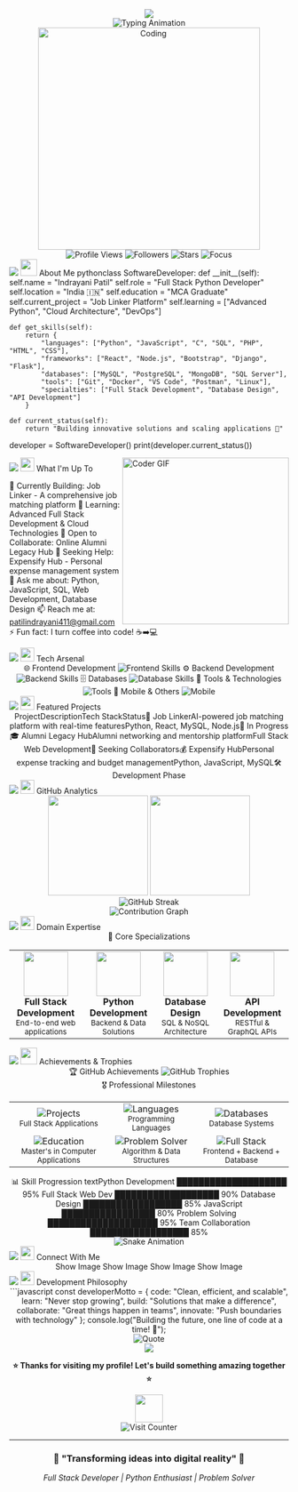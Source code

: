 <!-- Animated Header Banner -->
<div align="center">
  <img src="https://capsule-render.vercel.app/api?type=waving&color=gradient&customColorList=6,11,20&height=200&section=header&text=Indrayani%20Patil&fontSize=80&fontAlignY=35&animation=twinkling&fontColor=gradient" />
</div>
<!-- Animated Typing Text -->
<div align="center">
  <img src="https://readme-typing-svg.herokuapp.com/?lines=🚀+Full+Stack+Developer;💻+Python+Developer;🌐+Software+Engineer;⚡+Problem+Solver;🔥+Always+Learning&font=Fira%20Code&center=true&width=440&height=45&color=00d9ff&vCenter=true&size=22&pause=1000&background=0d1117" alt="Typing Animation">
</div>
<!-- Developer GIF -->
<div align="center">
  <img src="https://media.giphy.com/media/qgQUggAC3Pfv687qPC/giphy.gif" width="400" alt="Coding">
</div>

<!-- Profile Stats Badges -->
<div align="center">
  <img src="https://komarev.com/ghpvc/?username=patilindrayani411&label=Profile%20Views&color=brightgreen&style=for-the-badge" alt="Profile Views" />
  <img src="https://img.shields.io/github/followers/patilindrayani411?label=Followers&style=for-the-badge&color=blue&logo=github" alt="Followers">
  <img src="https://img.shields.io/github/stars/patilindrayani411?label=Stars&style=for-the-badge&color=yellow&logo=github" alt="Stars">
  <img src="https://img.shields.io/badge/Focus-Full%20Stack%20Development-brightgreen?style=for-the-badge" alt="Focus">
</div>
<!-- Animated Divider -->
<img src="https://user-images.githubusercontent.com/73097560/115834477-dbab4500-a447-11eb-908a-139a6edaec5c.gif">
<img src="https://media.giphy.com/media/WUlplcMpOCEmTGBtBW/giphy.gif" width="30"> About Me
pythonclass SoftwareDeveloper:
    def __init__(self):
        self.name = "Indrayani Patil"
        self.role = "Full Stack Python Developer"
        self.location = "India 🇮🇳"
        self.education = "MCA Graduate"
        self.current_project = "Job Linker Platform"
        self.learning = ["Advanced Python", "Cloud Architecture", "DevOps"]
        
    def get_skills(self):
        return {
            "languages": ["Python", "JavaScript", "C", "SQL", "PHP", "HTML", "CSS"],
            "frameworks": ["React", "Node.js", "Bootstrap", "Django", "Flask"],
            "databases": ["MySQL", "PostgreSQL", "MongoDB", "SQL Server"],
            "tools": ["Git", "Docker", "VS Code", "Postman", "Linux"],
            "specialties": ["Full Stack Development", "Database Design", "API Development"]
        }
    
    def current_status(self):
        return "Building innovative solutions and scaling applications 🚀"

developer = SoftwareDeveloper()
print(developer.current_status())
<!-- Animated Divider -->
<img src="https://user-images.githubusercontent.com/73097560/115834477-dbab4500-a447-11eb-908a-139a6edaec5c.gif">
<img src="https://media.giphy.com/media/iY8CRBdQXODJSCERIr/giphy.gif" width="25"> What I'm Up To
<img align="right" src="https://media.giphy.com/media/SWoSkN6DxTszqIKEqv/giphy.gif" width="300" alt="Coder GIF">

🔭 Currently Building: Job Linker - A comprehensive job matching platform
🌱 Learning: Advanced Full Stack Development & Cloud Technologies
👯 Open to Collaborate: Online Alumni Legacy Hub
🤝 Seeking Help: Expensify Hub - Personal expense management system
💬 Ask me about: Python, JavaScript, SQL, Web Development, Database Design
📫 Reach me at: patilindrayani411@gmail.com
⚡ Fun fact: I turn coffee into code! ☕➡️💻

<!-- Animated Divider -->
<img src="https://user-images.githubusercontent.com/73097560/115834477-dbab4500-a447-11eb-908a-139a6edaec5c.gif">
<img src="https://media.giphy.com/media/j2pOGeGYKe2xCCKwfi/giphy.gif" width="25"> Tech Arsenal
<div align="center">
🌐 Frontend Development
<img src="https://skillicons.dev/icons?i=html,css,js,react,bootstrap&theme=dark" alt="Frontend Skills" />
⚙️ Backend Development
<img src="https://skillicons.dev/icons?i=python,nodejs,php,c&theme=dark" alt="Backend Skills" />
🗄️ Databases
<img src="https://skillicons.dev/icons?i=mysql,postgresql,mongodb&theme=dark" alt="Database Skills" />
🔧 Tools & Technologies
<img src="https://skillicons.dev/icons?i=git,vscode,docker,postman,linux,github&theme=dark" alt="Tools" />
📱 Mobile & Others
<img src="https://skillicons.dev/icons?i=android&theme=dark" alt="Mobile" />
</div>
<!-- Animated Divider -->
<img src="https://user-images.githubusercontent.com/73097560/115834477-dbab4500-a447-11eb-908a-139a6edaec5c.gif">
<img src="https://media.giphy.com/media/LnQjpWaON8nhr21vNW/giphy.gif" width="25"> Featured Projects
<div align="center">
ProjectDescriptionTech StackStatus🔗 Job LinkerAI-powered job matching platform with real-time featuresPython, React, MySQL, Node.js🚧 In Progress🎓 Alumni Legacy HubAlumni networking and mentorship platformFull Stack Web Development🤝 Seeking Collaborators💰 Expensify HubPersonal expense tracking and budget managementPython, JavaScript, MySQL🛠️ Development Phase
</div>
<!-- Animated Divider -->
<img src="https://user-images.githubusercontent.com/73097560/115834477-dbab4500-a447-11eb-908a-139a6edaec5c.gif">
<img src="https://media.giphy.com/media/iY8CRBdQXODJSCERIr/giphy.gif" width="25"> GitHub Analytics
<div align="center">
  <img height="180em" src="https://github-readme-stats.vercel.app/api?username=patilindrayani411&show_icons=true&theme=react&bg_color=0d1117&title_color=00d9ff&icon_color=00d9ff&text_color=ffffff&border_color=0c1a25&include_all_commits=true&count_private=true"/>
  <img height="180em" src="https://github-readme-stats.vercel.app/api/top-langs/?username=patilindrayani411&layout=compact&langs_count=8&theme=react&bg_color=0d1117&title_color=00d9ff&text_color=ffffff&border_color=0c1a25"/>
</div>
<div align="center">
  <img src="https://github-readme-streak-stats.herokuapp.com/?user=patilindrayani411&theme=react&bg_color=0d1117&title_color=00d9ff&text_color=ffffff&border_color=0c1a25&ring=00d9ff&fire=ff6b6b&currStreakLabel=00d9ff" alt="GitHub Streak"/>
</div>
<div align="center">
  <img src="https://github-readme-activity-graph.vercel.app/graph?username=patilindrayani411&theme=react-dark&bg_color=0d1117&color=00d9ff&line=00d9ff&point=ffffff&area=true&hide_border=true" alt="Contribution Graph"/>
</div>
<!-- Animated Divider -->
<img src="https://user-images.githubusercontent.com/73097560/115834477-dbab4500-a447-11eb-908a-139a6edaec5c.gif">
<img src="https://media.giphy.com/media/QssGEmpkyEOhBCb7e1/giphy.gif" width="25"> Domain Expertise
<div align="center">
🎯 Core Specializations
<table>
<tr>
<td align="center" width="200px">
<img src="https://media.giphy.com/media/SU2ic3wTfuC6JhD1lA/giphy.gif" width="80"/>
<br><strong>Full Stack Development</strong>
<br><sub>End-to-end web applications</sub>
</td>
<td align="center" width="200px">
<img src="https://media.giphy.com/media/KAq5w47R9rmTuvWOWa/giphy.gif" width="80"/>
<br><strong>Python Development</strong>
<br><sub>Backend & Data Solutions</sub>
</td>
<td align="center" width="200px">
<img src="https://media.giphy.com/media/fsEaZldNC8A1PJ3mwp/giphy.gif" width="80"/>
<br><strong>Database Design</strong>
<br><sub>SQL & NoSQL Architecture</sub>
</td>
<td align="center" width="200px">
<img src="https://media.giphy.com/media/LMt9638dO8dftAjtco/giphy.gif" width="80"/>
<br><strong>API Development</strong>
<br><sub>RESTful & GraphQL APIs</sub>
</td>
</tr>
</table>
</div>
<!-- Animated Divider -->
<img src="https://user-images.githubusercontent.com/73097560/115834477-dbab4500-a447-11eb-908a-139a6edaec5c.gif">
<img src="https://media.giphy.com/media/W5eoZHPpUx9sapR0eu/giphy.gif" width="30"> Achievements & Trophies
<div align="center">
🏆 GitHub Achievements
<img src="https://github-profile-trophy.vercel.app/?username=patilindrayani411&theme=matrix&no-frame=true&no-bg=true&margin-w=15&margin-h=15&column=4&row=2" alt="GitHub Trophies"/>
</div>
<!-- Custom Achievement Cards -->
<div align="center">
🎖️ Professional Milestones
<table>
<tr>
<td align="center">
<img src="https://img.shields.io/badge/🚀_Projects_Completed-15+-brightgreen?style=for-the-badge&logo=rocket&logoColor=white&labelColor=0d1117" alt="Projects"/>
<br><sub>Full Stack Applications</sub>
</td>
<td align="center">
<img src="https://img.shields.io/badge/💻_Languages_Mastered-7+-blue?style=for-the-badge&logo=code&logoColor=white&labelColor=0d1117" alt="Languages"/>
<br><sub>Programming Languages</sub>
</td>
<td align="center">
<img src="https://img.shields.io/badge/🗄️_Databases_Worked-5+-orange?style=for-the-badge&logo=database&logoColor=white&labelColor=0d1117" alt="Databases"/>
<br><sub>Database Systems</sub>
</td>
</tr>
<tr>
<td align="center">
<img src="https://img.shields.io/badge/🎓_Degree-MCA-purple?style=for-the-badge&logo=graduation-cap&logoColor=white&labelColor=0d1117" alt="Education"/>
<br><sub>Master's in Computer Applications</sub>
</td>
<td align="center">
<img src="https://img.shields.io/badge/⚡_Problem_Solver-Expert-red?style=for-the-badge&logo=lightning&logoColor=white&labelColor=0d1117" alt="Problem Solver"/>
<br><sub>Algorithm & Data Structures</sub>
</td>
<td align="center">
<img src="https://img.shields.io/badge/🌐_Full_Stack-Specialist-cyan?style=for-the-badge&logo=web&logoColor=white&labelColor=0d1117" alt="Full Stack"/>
<br><sub>Frontend + Backend + Database</sub>
</td>
</tr>
</table>
</div>
<!-- Animated Progress Bars -->
<div align="center">
📊 Skill Progression
textPython Development    ████████████████████ 95%
Full Stack Web Dev    ███████████████████  90%
Database Design       ██████████████████   85%
JavaScript            █████████████████    80%
Problem Solving       ████████████████████ 95%
Team Collaboration    ██████████████████   85%
</div>
<!-- Snake Animation -->
<div align="center">
  <img src="https://github.com/patilindrayani411/patilindrayani411/blob/output/github-contribution-grid-snake-dark.svg" alt="Snake Animation"/>
</div>
<!-- Animated Divider -->
<img src="https://user-images.githubusercontent.com/73097560/115834477-dbab4500-a447-11eb-908a-139a6edaec5c.gif">
<img src="https://media.giphy.com/media/LnQjpWaON8nhr21vNW/giphy.gif" width="25"> Connect With Me
<div align="center">
Show Image
Show Image
Show Image
Show Image
</div>
<!-- Animated Divider -->
<img src="https://user-images.githubusercontent.com/73097560/115834477-dbab4500-a447-11eb-908a-139a6edaec5c.gif">
<img src="https://media.giphy.com/media/mGcNjsfWAjY5AEZNw6/giphy.gif" width="25"> Development Philosophy
<div align="center">
```javascript
const developerMotto = {
    code: "Clean, efficient, and scalable",
    learn: "Never stop growing",
    build: "Solutions that make a difference",
    collaborate: "Great things happen in teams",
    innovate: "Push boundaries with technology"
};
console.log("Building the future, one line of code at a time! 🚀");

</div>

<!-- Animated Quote -->
<div align="center">
  <img src="https://quotes-github-readme.vercel.app/api?type=horizontal&theme=dark&quote=Code%20is%20poetry%20written%20in%20logic&author=Developer" alt="Quote"/>
</div>

<!-- Animated Footer -->
<div align="center">
  <img src="https://capsule-render.vercel.app/api?type=waving&color=gradient&customColorList=6,11,20&height=100&section=footer&animation=twinkling"/>
  
  **⭐ Thanks for visiting my profile! Let's build something amazing together ⭐**
  
  <img src="https://media.giphy.com/media/LnQjpWaON8nhr21vNW/giphy.gif" width="50">
  
</div>

<!-- Visitor Counter -->
<div align="center">
  <img src="https://visitcount.itsvg.in/api?id=patilindrayani411&icon=5&color=12" alt="Visit Counter"/>
</div>

---

<div align="center">
  <h3>🌟 "Transforming ideas into digital reality" 🌟</h3>
  <p><em>Full Stack Developer | Python Enthusiast | Problem Solver</em></p>
</div>
